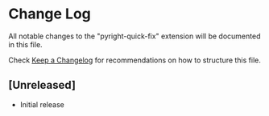 # Change Log

All notable changes to the "pyright-quick-fix" extension will be documented in this file.

Check [Keep a Changelog](http://keepachangelog.com/) for recommendations on how to structure this file.

## [Unreleased]

- Initial release